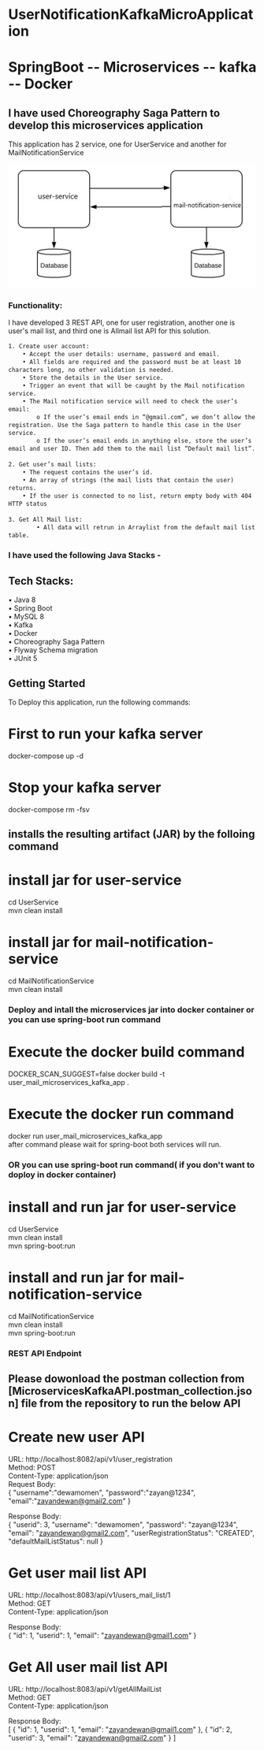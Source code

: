 # UserNotificationKafkaMicroApplication

# SpringBoot -- Microservices -- kafka -- Docker
## I have used Choreography Saga Pattern to develop this microservices application

This application has 2 service, one for UserService and another for MailNotificationService

![Screenshot](./functional.jpeg)
### Functionality:
I have developed 3 REST API, one for user registration, another one is user's mail list, and third one is Allmail list API for this solution.

	1. Create user account:
		• Accept the user details: username, password and email.
		• All fields are required and the password must be at least 10 characters long, no other validation is needed.
		• Store the details in the User service.
		• Trigger an event that will be caught by the Mail notification service.
		• The Mail notification service will need to check the user’s email:
			o If the user’s email ends in “@gmail.com”, we don’t allow the registration. Use the Saga pattern to handle this case in the User service.
			o If the user’s email ends in anything else, store the user’s email and user ID. Then add them to the mail list “Default mail list”.
			
	2. Get user’s mail lists:
		• The request contains the user’s id.
		• An array of strings (the mail lists that contain the user) returns.
		• If the user is connected to no list, return empty body with 404 HTTP status 
    
  	3. Get All Mail list:
    		• All data will retrun in Arraylist from the default mail list table.
    
### I have used the following Java Stacks - 
## Tech Stacks:
  • Java 8  
  • Spring Boot  
  • MySQL 8  
  • Kafka   
  • Docker  
  • Choreography Saga Pattern  
  • Flyway Schema migration   
  • JUnit 5   
  
## Getting Started
To Deploy this application, run the following commands:

# First to run your kafka server
docker-compose up -d

# Stop your kafka server
docker-compose rm -fsv

## installs the resulting artifact (JAR) by the folloing command
# install jar for user-service
cd UserService  
mvn clean install  

# install jar for mail-notification-service
cd MailNotificationService  
mvn clean install  

### Deploy and intall the microservices jar into docker container or you can use spring-boot run command
# Execute the docker build command
DOCKER_SCAN_SUGGEST=false docker build -t user_mail_microservices_kafka_app .
# Execute the docker run command
docker run user_mail_microservices_kafka_app  
after command please wait for spring-boot both services will run.

### OR you can use spring-boot run command( if you don't want to doploy in docker container)
# install and run jar for user-service
cd UserService  
mvn clean install  
mvn spring-boot:run  

# install and run jar for mail-notification-service
cd MailNotificationService  
mvn clean install  
mvn spring-boot:run  

### REST API Endpoint 
## Please dowonload the postman collection from [MicroservicesKafkaAPI.postman_collection.json] file from the repository to run the below API
# Create new user API

URL: http://localhost:8082/api/v1/user_registration  
Method: POST   
Content-Type: application/json   
Request Body:  
  {
    "username":"dewamomen",
    "password":"zayan@1234",
    "email":"zayandewan@gmail2.com"
 }
 
 Response Body:  
 {
    "userid": 3,
    "username": "dewamomen",
    "password": "zayan@1234",
    "email": "zayandewan@gmail2.com",
    "userRegistrationStatus": "CREATED",
    "defaultMailListStatus": null
 }
 
# Get user mail list API

URL: http://localhost:8083/api/v1/users_mail_list/1  
Method: GET  
Content-Type: application/json   
 
Response Body:  
{
    "id": 1,
    "userid": 1,
    "email": "zayandewan@gmail1.com"
}
 
 # Get All user mail list API

URL: http://localhost:8083/api/v1/getAllMailList  
Method: GET  
Content-Type: application/json  
 
Response Body:  
[
    {
        "id": 1,
        "userid": 1,
        "email": "zayandewan@gmail1.com"
    },
    {
        "id": 2,
        "userid": 3,
        "email": "zayandewan@gmail2.com"
    }
]
